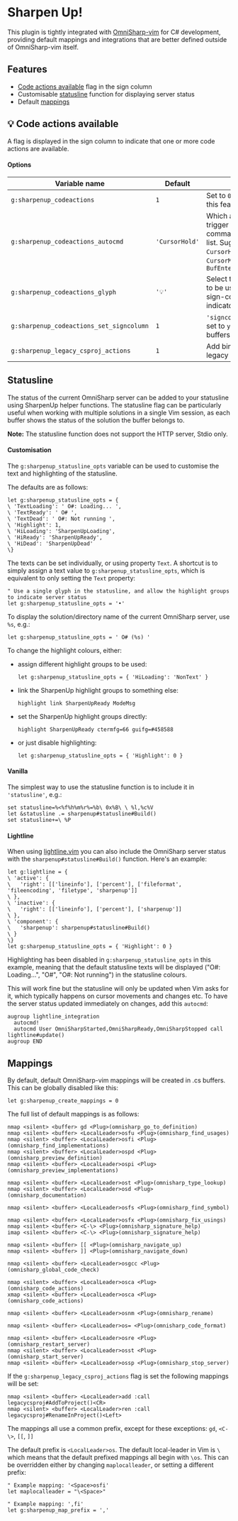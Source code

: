 # Sharpen Up!

This plugin is tightly integrated with [OmniSharp-vim](https://github.com/OmniSharp/omnisharp-vim) for C# development, providing default mappings and integrations that are better defined outside of OmniSharp-vim itself.

## Features

* [Code actions available](#code-actions-available) flag in the sign column
* Customisable [statusline](#statusline) function for displaying server status
* Default [mappings](#mappings)

## 💡 Code actions available

A flag is displayed in the sign column to indicate that one or more code actions are available.

#### Options

| Variable name                            | Default        |                                                              |
|------------------------------------------|----------------|--------------------------------------------------------------|
| `g:sharpenup_codeactions`                | `1`            | Set to `0` to disable this feature                           |
| `g:sharpenup_codeactions_autocmd`        | `'CursorHold'` | Which autocmd to trigger on - can be a comma separated list. Suggestions: `CursorHold`, `CursorMoved`, `BufEnter,CursorMoved` |
| `g:sharpenup_codeactions_glyph`          | `'💡'`         | Select the character to be used as the sign-column indicator |
| `g:sharpenup_codeactions_set_signcolumn` | `1`            | `'signcolumn'` will be set to `yes` for .cs buffers          |
| `g:sharpenup_legacy_csproj_actions`      | `1`            | Add bindings for legacy csproj actions                       | 

## Statusline

The status of the current OmniSharp server can be added to your statusline using SharpenUp helper functions.
The statusline flag can be particularly useful when working with multiple solutions in a single Vim session, as each buffer shows the status of the solution the buffer belongs to.

**Note:** The statusline function does not support the HTTP server, Stdio only.

#### Customisation

The `g:sharpenup_statusline_opts` variable can be used to customise the text and highlighting of the statusline.

The defaults are as follows:

```vim
let g:sharpenup_statusline_opts = {
\ 'TextLoading': ' O#: Loading... ',
\ 'TextReady': ' O# ',
\ 'TextDead': ' O#: Not running ',
\ 'Highlight': 1,
\ 'HiLoading': 'SharpenUpLoading',
\ 'HiReady': 'SharpenUpReady',
\ 'HiDead': 'SharpenUpDead'
\}
```

The texts can be set individually, or using property `Text`.
A shortcut is to simply assign a text value to `g:sharpenup_statusline_opts`, which is equivalent to only setting the `Text` property:

```vim
" Use a single glyph in the statusline, and allow the highlight groups to indicate server status
let g:sharpenup_statusline_opts = '•'
```

To display the solution/directory name of the current OmniSharp server, use
`%s`, e.g.:

```vim
let g:sharpenup_statusline_opts = ' O# (%s) '
```

To change the highlight colours, either:

* assign different highlight groups to be used:
  ```vim
  let g:sharpenup_statusline_opts = { 'HiLoading': 'NonText' }
  ```
* link the SharpenUp highlight groups to something else:
  ```vim
  highlight link SharpenUpReady ModeMsg
  ```
* set the SharpenUp highlight groups directly:
  ```vim
  highlight SharpenUpReady ctermfg=66 guifg=#458588
  ```
* or just disable highlighting:
  ```vim
  let g:sharpenup_statusline_opts = { 'Highlight': 0 }
  ```

#### Vanilla

The simplest way to use the statusline function is to include it in `'statusline'`, e.g.:

```vim
set statusline=%<%f%h%m%r%=%b\ 0x%B\ \ %l,%c%V
let &statusline .= sharpenup#statusline#Build()
set statusline+=\ %P
```

#### Lightline

When using [lightline.vim](https://github.com/itchyny/lightline.vim) you can also include the OmniSharp server status with the `sharpenup#statusline#Build()` function.
Here's an example:

```vim
let g:lightline = {
\ 'active': {
\   'right': [['lineinfo'], ['percent'], ['fileformat', 'fileencoding', 'filetype', 'sharpenup']]
\ },
\ 'inactive': {
\   'right': [['lineinfo'], ['percent'], ['sharpenup']]
\ },
\ 'component': {
\   'sharpenup': sharpenup#statusline#Build()
\ }
\}
let g:sharpenup_statusline_opts = { 'Highlight': 0 }
```

Highlighting has been disabled in `g:sharpenup_statusline_opts` in this example, meaning that the default statusline texts will be displayed ("O#: Loading...", "O#", "O#: Not running") in the statusline colours.

This will work fine but the statusline will only be updated when Vim asks for it, which typically happens on cursor movements and changes etc. To have the server status updated immediately on changes, add this `autocmd`:

```vim
augroup lightline_integration
  autocmd!
  autocmd User OmniSharpStarted,OmniSharpReady,OmniSharpStopped call lightline#update()
augroup END
```

## Mappings

By default, default OmniSharp-vim mappings will be created in .cs buffers.
This can be globally disabled like this:

```vim
let g:sharpenup_create_mappings = 0
```

The full list of default mappings is as follows:

```vim
nmap <silent> <buffer> gd <Plug>(omnisharp_go_to_definition)
nmap <silent> <buffer> <LocalLeader>osfu <Plug>(omnisharp_find_usages)
nmap <silent> <buffer> <LocalLeader>osfi <Plug>(omnisharp_find_implementations)
nmap <silent> <buffer> <LocalLeader>ospd <Plug>(omnisharp_preview_definition)
nmap <silent> <buffer> <LocalLeader>ospi <Plug>(omnisharp_preview_implementations)

nmap <silent> <buffer> <LocalLeader>ost <Plug>(omnisharp_type_lookup)
nmap <silent> <buffer> <LocalLeader>osd <Plug>(omnisharp_documentation)

nmap <silent> <buffer> <LocalLeader>osfs <Plug>(omnisharp_find_symbol)

nmap <silent> <buffer> <LocalLeader>osfx <Plug>(omnisharp_fix_usings)
nmap <silent> <buffer> <C-\> <Plug>(omnisharp_signature_help)
imap <silent> <buffer> <C-\> <Plug>(omnisharp_signature_help)

nmap <silent> <buffer> [[ <Plug>(omnisharp_navigate_up)
nmap <silent> <buffer> ]] <Plug>(omnisharp_navigate_down)

nmap <silent> <buffer> <LocalLeader>osgcc <Plug>(omnisharp_global_code_check)

nmap <silent> <buffer> <LocalLeader>osca <Plug>(omnisharp_code_actions)
xmap <silent> <buffer> <LocalLeader>osca <Plug>(omnisharp_code_actions)

nmap <silent> <buffer> <LocalLeader>osnm <Plug>(omnisharp_rename)

nmap <silent> <buffer> <LocalLeader>os= <Plug>(omnisharp_code_format)

nmap <silent> <buffer> <LocalLeader>osre <Plug>(omnisharp_restart_server)
nmap <silent> <buffer> <LocalLeader>osst <Plug>(omnisharp_start_server)
nmap <silent> <buffer> <LocalLeader>ossp <Plug>(omnisharp_stop_server)
```

If the `g:sharpenup_legacy_csproj_actions` flag is set the following mappings will be set:

```vim
nmap <silent> <buffer> <LocalLeader>add :call legacycsproj#AddToProject()<CR>
nmap <silent> <buffer> <LocalLeader>ren :call legacycsproj#RenameInProject()<Left>
```

The mappings all use a common prefix, except for these exceptions: `gd`, `<C-\>`, `[[`, `]]`

The default prefix is `<LocalLeader>os`.
The default local-leader in Vim is `\` which means that the default prefixed mappings all begin with `\os`.
This can be overridden either by changing `maplocalleader`, or setting a different prefix:

```vim
" Example mapping: '<Space>osfi'
let maplocalleader = "\<Space>"

" Example mapping: ',fi'
let g:sharpenup_map_prefix = ','
```
